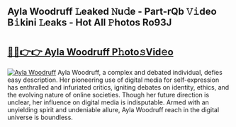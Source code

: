 ## Ayla Woodruff 𝙻eaked 𝙽u𝚍e - Part-rQb 𝚅𝚒deo B𝚒kini 𝙻eaks - Hot All 𝙿hotos Ro93J

# <h2><a href="http://ld0puz.urlbe.top/?page=Ayla+Woodruff">🔗🔗👉👉 Ayla Woodruff P𝚑oto𝚜Vid𝚎o</a></h2>

[![Ayla Woodruff](https://i.imgur.com/eBuTRDB.gif)](http://ld0puz.urlbe.top/?page=Ayla+Woodruff)
Ayla Woodruff, a complex and debated individual, defies easy description. Her pioneering use of digital media for self-expression has enthralled and infuriated critics, igniting debates on identity, ethics, and the evolving nature of online societies. Though her future direction is unclear, her influence on digital media is indisputable. Armed with an unyielding spirit and undeniable allure, Ayla Woodruff reach in the digital universe is boundless.

